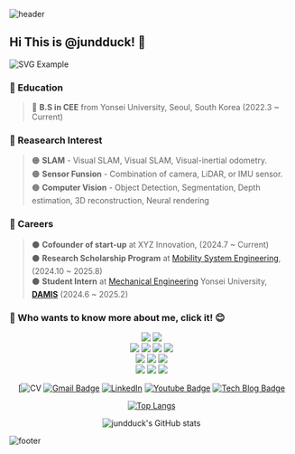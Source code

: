 ![header](https://capsule-render.vercel.app/api?type=waving&&color=gradient&height=80&section=header&fontSize=90)  


## Hi This is @jundduck! 👋

![SVG Example](https://readme-decorate.vercel.app/api/get?height=250&width=850&text=Hello&fontColor=%23000000&fontSize=70&type=wave&fontWeight=800&backgroundColor=%231f1f1f)



### 🌱 Education  
> 🔵 **B.S in CEE** from Yonsei University, Seoul, South Korea (2022.3 ~ Current)  



### :orange_book: Reasearch Interest  
> 🟠 **SLAM** - Visual SLAM, Visual SLAM, Visual-inertial odometry.                
> 🟠 **Sensor Funsion** - Combination of camera, LiDAR, or IMU sensor.  
> 🟠 **Computer Vision** - Object Detection, Segmentation, Depth estimation, 3D reconstruction, Neural rendering   



### 🚀 Careers

> ⚫ **Cofounder of start-up** at XYZ Innovation, (2024.7 ~ Current)          
> ⚫ **Research Scholarship Program** at [Mobility System Engineering](https://vce.yonsei.ac.kr/vce/index.do), (2024.10 ~ 2025.8)   
> ⚫ **Student Intern** at [Mechanical Engineering](https://me.yonsei.ac.kr/me/index.do) Yonsei University, [**DAMIS**](https://sites.google.com/view/damislab/) (2024.6 ~ 2025.2)  


### 👀 Who wants to know more about me, click it! :blush:

<div align=center>







<img src="https://img.shields.io/badge/GITHUB-181717?style=flat-square&logo=GITHUB&logoColor=white"/> <img src="https://img.shields.io/badge/Notion-000000?style=flat-square&logo=Notion&logoColor=white"/>
<br>
<img src="https://img.shields.io/badge/Python-3776AB?style=flat-square&logo=Python&logoColor=white"/> <img src="https://img.shields.io/badge/C-A8B9CC?style=flat-square&logo=C&logoColor=white"/> <img src="https://img.shields.io/badge/c++-00599C?style=flat-square&logo=c%2B%2B&logoColor=white"/> <img src="https://img.shields.io/badge/ROS-22314E?style=flat-square&logo=ROS&logoColor=white"/>
<br>
<img src="https://img.shields.io/badge/Windows 11-0078D4?style=flat-square&logo=Windows 11&logoColor=white"/> <img src="https://img.shields.io/badge/Ubuntu-E95420?style=flat-square&logo=Ubuntu&logoColor=white"/> <img src="https://img.shields.io/badge/Linux-FCC624?style=flat-square&logo=Linux&logoColor=black"/>
<br>
<img src="https://img.shields.io/badge/Oracle-F80000?style=flat-square&logo=Oracle&logoColor=white"/> <img src="https://img.shields.io/badge/Google Drive-4285F4?style=flat-square&logo=Google Drive&logoColor=white"/> <img src="https://img.shields.io/badge/Amazon AWS-232F3E?style=flat-square&logo=Amazon AWS&logoColor=white"/>







[![CV](])
[![Gmail Badge](https://img.shields.io/badge/Gmail-d14836?style=flat-square&logo=Gmail&logoColor=white&link=mailto:tyoung960302@gmail.com)](mailto:ryan082688@gmail.com)
[![LinkedIn](https://img.shields.io/badge/-LinkedIn-0077b5?style=round-square&logo=linkedin&logoColor=white&link=https://www.linkedin.com/in/tae-young-kim-595692139/)](https://www.linkedin.com/in/%EC%A4%80%EC%84%9D-%EC%9D%B4-5a9809232/)
[![Youtube Badge](https://img.shields.io/badge/Youtube-ff0000?style=flat-square&logo=youtube&link=https://www.youtube.com/c/kyleschool)](https://www.youtube.com/@%EC%9D%B4%EC%A4%80%EC%84%9D-e1d)
[![Tech Blog Badge](http://img.shields.io/badge/-Tech%20blog-black?style=flat-square&logo=github&link=https://davinci-ai.tistory.com/)](https://blog.naver.com/ryan0826)






[![Top Langs](https://github-readme-stats.vercel.app/api/top-langs/?username=jundduck)](https://github.com/anuraghazra/github-readme-stats)



![jundduck's GitHub stats](https://github-readme-stats.vercel.app/api?username=jundduck&hide=contribs,prs&show_icons=true&theme=graywhite)

  
</div>

![footer](https://capsule-render.vercel.app/api?type=waving&&color=gradient&height=80&section=footer&fontSize=90)

